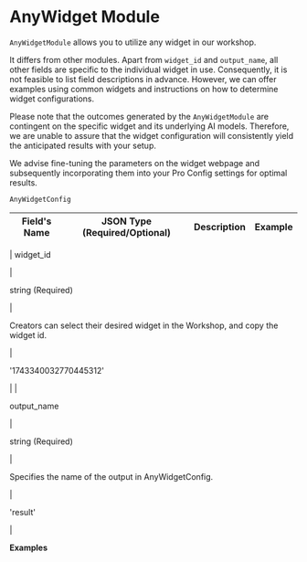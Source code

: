 # AnyWidget Module

`AnyWidgetModule` allows you to utilize any widget in our workshop.

It differs from other modules. Apart from `widget_id` and `output_name`, all other fields are specific to the individual widget in use. Consequently, it is not feasible to list field descriptions in advance. However, we can offer examples using common widgets and instructions on how to determine widget configurations.

Please note that the outcomes generated by the `AnyWidgetModule` are contingent on the specific widget and its underlying AI models. Therefore, we are unable to assure that the widget configuration will consistently yield the anticipated results with your setup.

We advise fine-tuning the parameters on the widget webpage and subsequently incorporating them into your Pro Config settings for optimal results.

`AnyWidgetConfig`

| Field's Name | JSON Type (Required/Optional) | Description | Example |
| --- | --- | --- | --- |
| 
widget\_id

 | 

string (Required)

 | 

Creators can select their desired widget in the Workshop, and copy the widget id.

 | 

'1743340032770445312'

 |
| 

output\_name

 | 

string (Required)

 | 

Specifies the name of the output in AnyWidgetConfig.

 | 

'result'

 |

**Examples**
